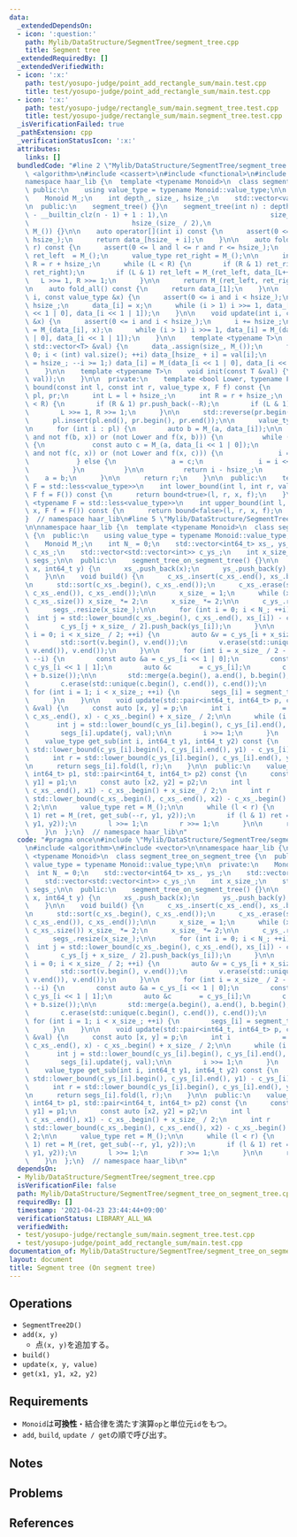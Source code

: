 ```yaml
---
data:
  _extendedDependsOn:
  - icon: ':question:'
    path: Mylib/DataStructure/SegmentTree/segment_tree.cpp
    title: Segment tree
  _extendedRequiredBy: []
  _extendedVerifiedWith:
  - icon: ':x:'
    path: test/yosupo-judge/point_add_rectangle_sum/main.test.cpp
    title: test/yosupo-judge/point_add_rectangle_sum/main.test.cpp
  - icon: ':x:'
    path: test/yosupo-judge/rectangle_sum/main.segment_tree.test.cpp
    title: test/yosupo-judge/rectangle_sum/main.segment_tree.test.cpp
  _isVerificationFailed: true
  _pathExtension: cpp
  _verificationStatusIcon: ':x:'
  attributes:
    links: []
  bundledCode: "#line 2 \"Mylib/DataStructure/SegmentTree/segment_tree.cpp\"\n#include\
    \ <algorithm>\n#include <cassert>\n#include <functional>\n#include <vector>\n\n\
    namespace haar_lib {\n  template <typename Monoid>\n  class segment_tree {\n \
    \ public:\n    using value_type = typename Monoid::value_type;\n\n  private:\n\
    \    Monoid M_;\n    int depth_, size_, hsize_;\n    std::vector<value_type> data_;\n\
    \n  public:\n    segment_tree() {}\n    segment_tree(int n) : depth_(n > 1 ? 32\
    \ - __builtin_clz(n - 1) + 1 : 1),\n                          size_(1 << depth_),\n\
    \                          hsize_(size_ / 2),\n                          data_(size_,\
    \ M_()) {}\n\n    auto operator[](int i) const {\n      assert(0 <= i and i <\
    \ hsize_);\n      return data_[hsize_ + i];\n    }\n\n    auto fold(int l, int\
    \ r) const {\n      assert(0 <= l and l <= r and r <= hsize_);\n      value_type\
    \ ret_left  = M_();\n      value_type ret_right = M_();\n\n      int L = l + hsize_,\
    \ R = r + hsize_;\n      while (L < R) {\n        if (R & 1) ret_right = M_(data_[--R],\
    \ ret_right);\n        if (L & 1) ret_left = M_(ret_left, data_[L++]);\n     \
    \   L >>= 1, R >>= 1;\n      }\n\n      return M_(ret_left, ret_right);\n    }\n\
    \n    auto fold_all() const {\n      return data_[1];\n    }\n\n    void set(int\
    \ i, const value_type &x) {\n      assert(0 <= i and i < hsize_);\n      i +=\
    \ hsize_;\n      data_[i] = x;\n      while (i > 1) i >>= 1, data_[i] = M_(data_[i\
    \ << 1 | 0], data_[i << 1 | 1]);\n    }\n\n    void update(int i, const value_type\
    \ &x) {\n      assert(0 <= i and i < hsize_);\n      i += hsize_;\n      data_[i]\
    \ = M_(data_[i], x);\n      while (i > 1) i >>= 1, data_[i] = M_(data_[i << 1\
    \ | 0], data_[i << 1 | 1]);\n    }\n\n    template <typename T>\n    void init_with_vector(const\
    \ std::vector<T> &val) {\n      data_.assign(size_, M_());\n      for (int i =\
    \ 0; i < (int) val.size(); ++i) data_[hsize_ + i] = val[i];\n      for (int i\
    \ = hsize_; --i >= 1;) data_[i] = M_(data_[i << 1 | 0], data_[i << 1 | 1]);\n\
    \    }\n\n    template <typename T>\n    void init(const T &val) {\n      init_with_vector(std::vector<value_type>(hsize_,\
    \ val));\n    }\n\n  private:\n    template <bool Lower, typename F>\n    int\
    \ bound(const int l, const int r, value_type x, F f) const {\n      std::vector<int>\
    \ pl, pr;\n      int L = l + hsize_;\n      int R = r + hsize_;\n      while (L\
    \ < R) {\n        if (R & 1) pr.push_back(--R);\n        if (L & 1) pl.push_back(L++);\n\
    \        L >>= 1, R >>= 1;\n      }\n\n      std::reverse(pr.begin(), pr.end());\n\
    \      pl.insert(pl.end(), pr.begin(), pr.end());\n\n      value_type a = M_();\n\
    \n      for (int i : pl) {\n        auto b = M_(a, data_[i]);\n\n        if ((Lower\
    \ and not f(b, x)) or (not Lower and f(x, b))) {\n          while (i < hsize_)\
    \ {\n            const auto c = M_(a, data_[i << 1 | 0]);\n            if ((Lower\
    \ and not f(c, x)) or (not Lower and f(x, c))) {\n              i = i << 1 | 0;\n\
    \            } else {\n              a = c;\n              i = i << 1 | 1;\n \
    \           }\n          }\n\n          return i - hsize_;\n        }\n\n    \
    \    a = b;\n      }\n\n      return r;\n    }\n\n  public:\n    template <typename\
    \ F = std::less<value_type>>\n    int lower_bound(int l, int r, value_type x,\
    \ F f = F()) const {\n      return bound<true>(l, r, x, f);\n    }\n\n    template\
    \ <typename F = std::less<value_type>>\n    int upper_bound(int l, int r, value_type\
    \ x, F f = F()) const {\n      return bound<false>(l, r, x, f);\n    }\n  };\n\
    }  // namespace haar_lib\n#line 5 \"Mylib/DataStructure/SegmentTree/segment_tree_on_segment_tree.cpp\"\
    \n\nnamespace haar_lib {\n  template <typename Monoid>\n  class segment_tree_on_segment_tree\
    \ {\n  public:\n    using value_type = typename Monoid::value_type;\n\n  private:\n\
    \    Monoid M_;\n    int N_ = 0;\n    std::vector<int64_t> xs_, ys_;\n    std::vector<int>\
    \ c_xs_;\n    std::vector<std::vector<int>> c_ys_;\n    int x_size_;\n    std::vector<segment_tree<Monoid>>\
    \ segs_;\n\n  public:\n    segment_tree_on_segment_tree() {}\n\n    void add(int64_t\
    \ x, int64_t y) {\n      xs_.push_back(x);\n      ys_.push_back(y);\n      ++N_;\n\
    \    }\n\n    void build() {\n      c_xs_.insert(c_xs_.end(), xs_.begin(), xs_.end());\n\
    \n      std::sort(c_xs_.begin(), c_xs_.end());\n      c_xs_.erase(std::unique(c_xs_.begin(),\
    \ c_xs_.end()), c_xs_.end());\n\n      x_size_ = 1;\n      while (x_size_ < (int)\
    \ c_xs_.size()) x_size_ *= 2;\n      x_size_ *= 2;\n\n      c_ys_.resize(x_size_);\n\
    \      segs_.resize(x_size_);\n\n      for (int i = 0; i < N_; ++i) {\n      \
    \  int j = std::lower_bound(c_xs_.begin(), c_xs_.end(), xs_[i]) - c_xs_.begin();\n\
    \        c_ys_[j + x_size_ / 2].push_back(ys_[i]);\n      }\n\n      for (int\
    \ i = 0; i < x_size_ / 2; ++i) {\n        auto &v = c_ys_[i + x_size_ / 2];\n\
    \        std::sort(v.begin(), v.end());\n        v.erase(std::unique(v.begin(),\
    \ v.end()), v.end());\n      }\n\n      for (int i = x_size_ / 2 - 1; i >= 1;\
    \ --i) {\n        const auto &a = c_ys_[i << 1 | 0];\n        const auto &b =\
    \ c_ys_[i << 1 | 1];\n        auto &c       = c_ys_[i];\n        c.resize(a.size()\
    \ + b.size());\n\n        std::merge(a.begin(), a.end(), b.begin(), b.end(), c.begin());\n\
    \        c.erase(std::unique(c.begin(), c.end()), c.end());\n      }\n\n     \
    \ for (int i = 1; i < x_size_; ++i) {\n        segs_[i] = segment_tree<Monoid>(c_ys_[i].size());\n\
    \      }\n    }\n\n    void update(std::pair<int64_t, int64_t> p, const value_type\
    \ &val) {\n      const auto [x, y] = p;\n      int i             = std::lower_bound(c_xs_.begin(),\
    \ c_xs_.end(), x) - c_xs_.begin() + x_size_ / 2;\n\n      while (i >= 1) {\n \
    \       int j = std::lower_bound(c_ys_[i].begin(), c_ys_[i].end(), y) - c_ys_[i].begin();\n\
    \        segs_[i].update(j, val);\n\n        i >>= 1;\n      }\n    }\n\n  private:\n\
    \    value_type get_sub(int i, int64_t y1, int64_t y2) const {\n      int l =\
    \ std::lower_bound(c_ys_[i].begin(), c_ys_[i].end(), y1) - c_ys_[i].begin();\n\
    \      int r = std::lower_bound(c_ys_[i].begin(), c_ys_[i].end(), y2) - c_ys_[i].begin();\n\
    \n      return segs_[i].fold(l, r);\n    }\n\n  public:\n    value_type fold(std::pair<int64_t,\
    \ int64_t> p1, std::pair<int64_t, int64_t> p2) const {\n      const auto [x1,\
    \ y1] = p1;\n      const auto [x2, y2] = p2;\n      int l               = std::lower_bound(c_xs_.begin(),\
    \ c_xs_.end(), x1) - c_xs_.begin() + x_size_ / 2;\n      int r               =\
    \ std::lower_bound(c_xs_.begin(), c_xs_.end(), x2) - c_xs_.begin() + x_size_ /\
    \ 2;\n\n      value_type ret = M_();\n\n      while (l < r) {\n        if (r &\
    \ 1) ret = M_(ret, get_sub(--r, y1, y2));\n        if (l & 1) ret = M_(ret, get_sub(l++,\
    \ y1, y2));\n        l >>= 1;\n        r >>= 1;\n      }\n\n      return ret;\n\
    \    }\n  };\n}  // namespace haar_lib\n"
  code: "#pragma once\n#include \"Mylib/DataStructure/SegmentTree/segment_tree.cpp\"\
    \n#include <algorithm>\n#include <vector>\n\nnamespace haar_lib {\n  template\
    \ <typename Monoid>\n  class segment_tree_on_segment_tree {\n  public:\n    using\
    \ value_type = typename Monoid::value_type;\n\n  private:\n    Monoid M_;\n  \
    \  int N_ = 0;\n    std::vector<int64_t> xs_, ys_;\n    std::vector<int> c_xs_;\n\
    \    std::vector<std::vector<int>> c_ys_;\n    int x_size_;\n    std::vector<segment_tree<Monoid>>\
    \ segs_;\n\n  public:\n    segment_tree_on_segment_tree() {}\n\n    void add(int64_t\
    \ x, int64_t y) {\n      xs_.push_back(x);\n      ys_.push_back(y);\n      ++N_;\n\
    \    }\n\n    void build() {\n      c_xs_.insert(c_xs_.end(), xs_.begin(), xs_.end());\n\
    \n      std::sort(c_xs_.begin(), c_xs_.end());\n      c_xs_.erase(std::unique(c_xs_.begin(),\
    \ c_xs_.end()), c_xs_.end());\n\n      x_size_ = 1;\n      while (x_size_ < (int)\
    \ c_xs_.size()) x_size_ *= 2;\n      x_size_ *= 2;\n\n      c_ys_.resize(x_size_);\n\
    \      segs_.resize(x_size_);\n\n      for (int i = 0; i < N_; ++i) {\n      \
    \  int j = std::lower_bound(c_xs_.begin(), c_xs_.end(), xs_[i]) - c_xs_.begin();\n\
    \        c_ys_[j + x_size_ / 2].push_back(ys_[i]);\n      }\n\n      for (int\
    \ i = 0; i < x_size_ / 2; ++i) {\n        auto &v = c_ys_[i + x_size_ / 2];\n\
    \        std::sort(v.begin(), v.end());\n        v.erase(std::unique(v.begin(),\
    \ v.end()), v.end());\n      }\n\n      for (int i = x_size_ / 2 - 1; i >= 1;\
    \ --i) {\n        const auto &a = c_ys_[i << 1 | 0];\n        const auto &b =\
    \ c_ys_[i << 1 | 1];\n        auto &c       = c_ys_[i];\n        c.resize(a.size()\
    \ + b.size());\n\n        std::merge(a.begin(), a.end(), b.begin(), b.end(), c.begin());\n\
    \        c.erase(std::unique(c.begin(), c.end()), c.end());\n      }\n\n     \
    \ for (int i = 1; i < x_size_; ++i) {\n        segs_[i] = segment_tree<Monoid>(c_ys_[i].size());\n\
    \      }\n    }\n\n    void update(std::pair<int64_t, int64_t> p, const value_type\
    \ &val) {\n      const auto [x, y] = p;\n      int i             = std::lower_bound(c_xs_.begin(),\
    \ c_xs_.end(), x) - c_xs_.begin() + x_size_ / 2;\n\n      while (i >= 1) {\n \
    \       int j = std::lower_bound(c_ys_[i].begin(), c_ys_[i].end(), y) - c_ys_[i].begin();\n\
    \        segs_[i].update(j, val);\n\n        i >>= 1;\n      }\n    }\n\n  private:\n\
    \    value_type get_sub(int i, int64_t y1, int64_t y2) const {\n      int l =\
    \ std::lower_bound(c_ys_[i].begin(), c_ys_[i].end(), y1) - c_ys_[i].begin();\n\
    \      int r = std::lower_bound(c_ys_[i].begin(), c_ys_[i].end(), y2) - c_ys_[i].begin();\n\
    \n      return segs_[i].fold(l, r);\n    }\n\n  public:\n    value_type fold(std::pair<int64_t,\
    \ int64_t> p1, std::pair<int64_t, int64_t> p2) const {\n      const auto [x1,\
    \ y1] = p1;\n      const auto [x2, y2] = p2;\n      int l               = std::lower_bound(c_xs_.begin(),\
    \ c_xs_.end(), x1) - c_xs_.begin() + x_size_ / 2;\n      int r               =\
    \ std::lower_bound(c_xs_.begin(), c_xs_.end(), x2) - c_xs_.begin() + x_size_ /\
    \ 2;\n\n      value_type ret = M_();\n\n      while (l < r) {\n        if (r &\
    \ 1) ret = M_(ret, get_sub(--r, y1, y2));\n        if (l & 1) ret = M_(ret, get_sub(l++,\
    \ y1, y2));\n        l >>= 1;\n        r >>= 1;\n      }\n\n      return ret;\n\
    \    }\n  };\n}  // namespace haar_lib\n"
  dependsOn:
  - Mylib/DataStructure/SegmentTree/segment_tree.cpp
  isVerificationFile: false
  path: Mylib/DataStructure/SegmentTree/segment_tree_on_segment_tree.cpp
  requiredBy: []
  timestamp: '2021-04-23 23:44:44+09:00'
  verificationStatus: LIBRARY_ALL_WA
  verifiedWith:
  - test/yosupo-judge/rectangle_sum/main.segment_tree.test.cpp
  - test/yosupo-judge/point_add_rectangle_sum/main.test.cpp
documentation_of: Mylib/DataStructure/SegmentTree/segment_tree_on_segment_tree.cpp
layout: document
title: Segment tree (On segment tree)
---
```


## Operations

- `SegmentTree2D()`
- `add(x, y)`
	- 点`(x, y)`を追加する。
- `build()`
- `update(x, y, value)`
- `get(x1, y1, x2, y2)`

## Requirements

- `Monoid`は**可換性**・結合律を満たす演算`op`と単位元`id`をもつ。
- `add`, `build`, `update / get`の順で呼び出す。

## Notes

## Problems

## References

